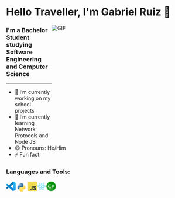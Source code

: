 # Hello Traveller, I'm Gabriel Ruiz 👋

<img align='right' alt='GIF' src="https://c.tenor.com/2uyENRmiUt0AAAAC/coding.gif" height = "300" width = "380"/>

### I'm a Bachelor Student studying Software Engineering and Computer Science 
------------------------------------------------------------------------------
- 🔭 I’m currently working on my school projects
- 🌱 I’m currently learning Network Protocols and Node JS
- 😄 Pronouns: He/Him
- ⚡ Fun fact: 

### Languages and Tools:
<img align='left' alt='Visual Studio Code' width='26px' src="https://raw.githubusercontent.com/github/explore/80688e429a7d4ef2fca1e82350fe8e3517d3494d/topics/visual-studio-code/visual-studio-code.png">
<img align="left" alt="python" width="32px" src="https://raw.githubusercontent.com/github/explore/80688e429a7d4ef2fca1e82350fe8e3517d3494d/topics/python/python.png">
<img align="left" alt="JavaScript" width="26px" src="https://raw.githubusercontent.com/github/explore/80688e429a7d4ef2fca1e82350fe8e3517d3494d/topics/javascript/javascript.png">
<img align="left" alt="React" width="26px" src="https://raw.githubusercontent.com/github/explore/80688e429a7d4ef2fca1e82350fe8e3517d3494d/topics/react/react.png" />
<img align="left" alt="CSharp" width="26px" src="https://raw.githubusercontent.com/github/explore/80688e429a7d4ef2fca1e82350fe8e3517d3494d/topics/csharp/csharp.png">
